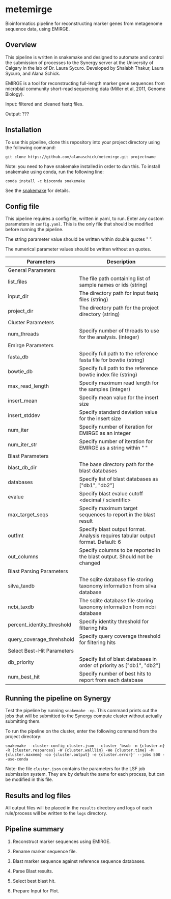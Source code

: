 # metemirge
Bioinformatics pipeline for reconstructing marker genes from metagenome sequence data, using EMIRGE.

## Overview

This pipeline is written in snakemake and designed to automate and control the submission of processes to the Synergy server at the University of Calgary in the lab of Dr. Laura Sycuro. Developed by Shalabh Thakur, Laura Sycuro, and Alana Schick.

EMIRGE is a tool for reconstructing full-length marker gene sequences from microbial community short-read sequencing data (Miller et al, 2011, Genome Biology). 

Input: filtered and cleaned fastq files. 

Output: ???

## Installation

To use this pipeline, clone this repository into your project directory using the following command:

```
git clone https://github.com/alanaschick/metemirge.git projectname
```

Note: you need to have snakemake installed in order to dun this. To install snakemake using conda, run the following line:

```
conda install -c bioconda snakemake
```

See the [snakemake](https://bitbucket.org/johanneskoester/snakemake/wiki/Home) for details.

## Config file

This pipeline requires a config file, written in yaml, to run. Enter any custom parameters in `config.yaml`. This is the only file that should be modified before running the pipeline. 

The string parameter value should be written within double quotes " ".

The numerical parameter values should be written without an quotes.

| Parameters | Description |
| ---------- | ----------- |
| General Parameters |
| list_files | The file path containing list of sample names or ids (string) |
| input_dir | The directory path for input fastq files (string) |
| project_dir | The directory path for the project directory (string) |
| Cluster Parameters |
| num_threads | Specify number of threads to use for the analysis. (integer) |
| Emirge Parameters |
| fasta_db | Specify full path to the reference fasta file for bowtie (string) |
| bowtie_db | Specify full path to the reference bowtie index file (string) |
| max_read_length | Specify maximum read length for the samples (integer) |
| insert_mean | Specify mean value for the insert size <integer> |
| insert_stddev | Specify standard deviation value for the insert size <decimal> |
| num_iter | Specify number of iteration for EMIRGE as an integer <integer> |
| num_iter_str | Specify number of iteration for EMIRGE as a string within " " <string> |
| Blast Parameters |
| blast_db_dir | The base directory path for the blast databases <string> |
| databases | Specify list of blast databases as ["db1", "db2"] <list> |
| evalue | Specify blast evalue cutoff <decimal / scientific> |
| max_target_seqs | Specify maximum target sequences to report in the blast result <integer> |
| outfmt | Specify blast output format. Analysis requires tabular output format. Default: 6 |
| out_columns | Specify columns to be reported in the blast output. Should not be changed |
| Blast Parsing Parameters |
| silva_taxdb | The sqlite database file storing taxonomy information from silva database |
| ncbi_taxdb | The sqlite database file storing taxonomy information from ncbi database |
| percent_identity_threshold | Specify identity threshold for filtering hits <decimal> |
| query_coverage_threhshold | Specify query coverage threshold for filtering hits <decimal> |
| Select Best-Hit Parameters |
| db_priority | Specify list of blast databases in order of priority as ["db1", "db2"] <list> |
| num_best_hit | Specify number of best hits to report from each database |




## Running the pipeline on Synergy

Test the pipeline by running `snakemake -np`. This command prints out the jobs that will be submitted to the Synergy compute cluster without actually submitting them.

To run the pipeline on the cluster, enter the following command from the project directory:

```
snakemake --cluster-config cluster.json --cluster 'bsub -n {cluster.n} -R {cluster.resources} -W {cluster.walllim} -We {cluster.time} -M {cluster.maxmem} -oo {cluster.output} -e {cluster.error}' --jobs 500 --use-conda
```

Note: the file `cluster.json` contains the parameters for the LSF job submission system. They are by default the same for each process, but can be modified in this file.

## Results and log files

All output files will be placed in the `results` directory and logs of each rule/process will be written to the `logs` directory.

## Pipeline summary

1) Reconstruct marker sequences using EMIRGE.

2) Rename marker sequence file.

3) Blast marker sequence against reference sequence databases.

4) Parse Blast results.

5) Select best blast hit.

6) Prepare Input for Plot.
